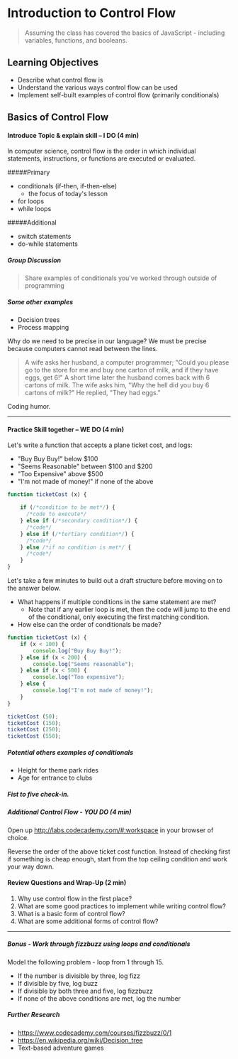 # Introduction to Control Flow

> Assuming the class has covered the basics of JavaScript - including variables, functions, and booleans.

## Learning Objectives
- Describe what control flow is
- Understand the various ways control flow can be used
- Implement self-built examples of control flow (primarily conditionals)

## Basics of Control Flow
#### Introduce Topic & explain skill – I DO (4 min)
<!-- draw on whiteboard, use visual aids/discussion -->
In computer science, control flow is the order in which individual statements, instructions, or functions are executed or evaluated.

#####Primary
- conditionals (if-then, if-then-else)
  - the focus of today's lesson
- for loops
- while loops

#####Additional
- switch statements
- do-while statements

##### Group Discussion
  > Share examples of conditionals you've worked through outside of programming

##### Some other examples
- Decision trees
- Process mapping

Why do we need to be precise in our language? We must be precise because computers cannot read between the lines.

  >A wife asks her husband, a computer programmer;
  "Could you please go to the store for me and buy one carton of milk, and if they have eggs, get 6!"
  A short time later the husband comes back with 6 cartons of milk.
  The wife asks him, "Why the hell did you buy 6 cartons of milk?"
  He replied, "They had eggs."

Coding humor.

***

#### Practice Skill together – WE DO (4 min)
Let's write a function that accepts a plane ticket cost, and logs:
- "Buy Buy Buy!" below $100
- "Seems Reasonable" between $100 and $200
- "Too Expensive" above $500
- "I'm not made of money!" if none of the above

```javascript
function ticketCost (x) {

    if (/*condition to be met*/) {
      /*code to execute*/
    } else if (/*secondary condition*/) {
      /*code*/
    } else if (/*tertiary condition*/) {
      /*code*/
    } else /*if no condition is met*/ {
      /*code*/
    }
}

```
Let's take a few minutes to build out a draft structure before moving on to the answer below.

- What happens if multiple conditions in the same statement are met?
  - Note that if any earlier loop is met, then the code will jump to the end of the conditional, only executing the first matching condition.
- How else can the order of conditionals be made?

```javascript
function ticketCost (x) {
    if (x < 100) {
        console.log("Buy Buy Buy!");
    } else if (x < 200) {
        console.log("Seems reasonable");
    } else if (x < 500) {
        console.log("Too expensive");
    } else {
        console.log("I'm not made of money!");
    }
}

ticketCost (50);
ticketCost (150);
ticketCost (250);
ticketCost (550);
```

##### Potential others examples of conditionals
- Height for theme park rides
- Age for entrance to clubs

##### Fist to five check-in.

##### Additional Control Flow - YOU DO (4 min)
Open up http://labs.codecademy.com/#:workspace in your browser of choice.

Reverse the order of the above ticket cost function. Instead of checking first if something is cheap enough, start from the top ceiling condition and work your way down.

#### Review Questions and Wrap-Up (2 min)
1. Why use control flow in the first place?
2. What are some good practices to implement while writing control flow?
3. What is a basic form of control flow?
4. What are some additional forms of control flow?

***

##### Bonus - Work through fizzbuzz using loops and conditionals
Model the following problem - loop from 1 through 15.
- If the number is divisible by three, log fizz
- If divisible by five, log buzz
- If divisible by both three and five, log fizzbuzz
- If none of the above conditions are met, log the number

##### Further Research
- https://www.codecademy.com/courses/fizzbuzz/0/1
- https://en.wikipedia.org/wiki/Decision_tree
- Text-based adventure games
